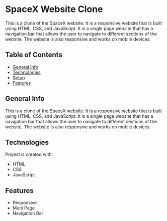 # SpaceX Website Clone
This is a clone of the SpaceX website. It is a responsive website that is built using HTML, CSS, and JavaScript. It is a single page website that has a navigation bar that allows the user to navigate to different sections of the website. The website is also responsive and works on mobile devices.

## Table of Contents
* [General Info](#general-info)
* [Technologies](#technologies)
* [Setup](#setup)
* [Features](#features)

## General Info
This is a clone of the SpaceX website. It is a responsive website that is built using HTML, CSS, and JavaScript. It is a single page website that has a navigation bar that allows the user to navigate to different sections of the website. The website is also responsive and works on mobile devices.

## Technologies
Project is created with:
* HTML
* CSS
* JavaScript

## Features
* Responsive
* Multi Page
* Navigation Bar
